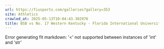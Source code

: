 ```yaml
---
url: https://fiusports.com/galleries?gallery=353
site: Athletics
crawled_at: 2025-05-13T10:04:43.302976
title: BSB vs No. 17 Western Kentucky - Florida International University
---
```


Error generating fit markdown: '<' not supported between instances of 'int' and 'str'